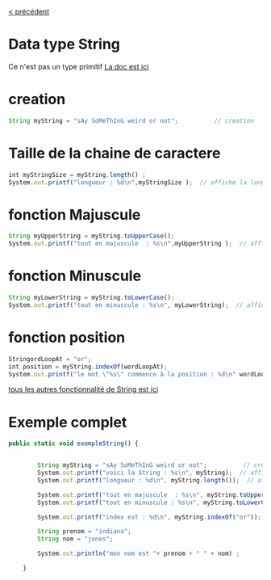 [< précédent](../README.md)

# Data type String

Ce n'est pas un type primitif
[La doc est ici](https://www.w3schools.com/java/java_ref_string.asp)

# creation

```js
String myString = "sAy SoMeThInG weird or not";          // creation
```

# Taille de la chaine de caractere

```js
int myStringSize = myString.length() ;
System.out.printf("longueur : %d\n",myStringSize );  // affiche la longueur
```

# fonction Majuscule

```js
String myUpperString = myString.toUpperCase();
System.out.printf("tout en majuscule  : %s\n",myUpperString );  // affiche la longueur
```

# fonction Minuscule

```js
String myLowerString = myString.toLowerCase();
System.out.printf("tout en minuscule : %s\n", myLowerString);  // affiche la longueur
```

# fonction position

```js
StringordLoopAt = "or";
int position = myString.indexOf(wordLoopAt);
System.out.printf("le mot \"%s\" commence à la position : %d\n" wordLoopAt,position );  // affiche la longueur
```

[tous les autres fonctionnalité de String est ici](https://www.w3schools.com/java/java_ref_string.asp)

# Exemple complet

```js
public static void exempleString() {


        String myString = "sAy SoMeThInG weird or not";          // creation
        System.out.printf("voici la String : %s\n", myString);  // affiche la longueur
        System.out.printf("longueur : %d\n", myString.length());  // affiche la longueur

        System.out.printf("tout en majuscule  : %s\n", myString.toUpperCase());  // affiche la longueur
        System.out.printf("tout en minuscule : %s\n", myString.toLowerCase());  // affiche la longueur

        System.out.printf("index est : %d\n", myString.indexOf("or"));  // affiche la longueur

        String prenom = "indiana";
        String nom = "jones";

        System.out.println("mon nom est "+ prenom + " " + nom) ;

    }
```

